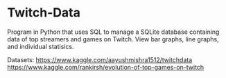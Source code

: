 # Twitch-Data

Program in Python that uses SQL to manage a SQLite database containing data of top streamers and games on Twitch. View bar graphs, line graphs, and individual statisics.

Datasets: 
https://www.kaggle.com/aayushmishra1512/twitchdata
https://www.kaggle.com/rankirsh/evolution-of-top-games-on-twitch
